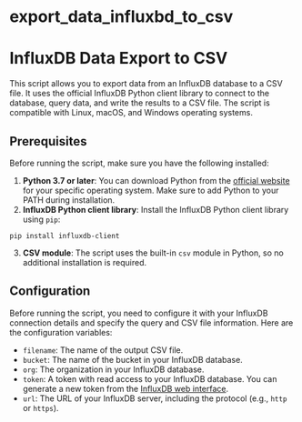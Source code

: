 # export_data_influxbd_to_csv

InfluxDB Data Export to CSV
============================

This script allows you to export data from an InfluxDB database to a CSV file. It uses the official InfluxDB Python client 
library to connect to the database, query data, and write the results to a CSV file. The script is compatible with Linux, macOS, 
and Windows operating systems.

Prerequisites
-------------

Before running the script, make sure you have the following installed:

1. **Python 3.7 or later**: You can download Python from the [official website](https://www.python.org/downloads/) for your 
specific operating system. Make sure to add Python to your PATH during installation.
2. **InfluxDB Python client library**: Install the InfluxDB Python client library using `pip`:
```
pip install influxdb-client
```
3. **CSV module**: The script uses the built-in `csv` module in Python, so no additional installation is required.

Configuration
-------------

Before running the script, you need to configure it with your InfluxDB connection details and specify the query and CSV file 
information. Here are the configuration variables:

* `filename`: The name of the output CSV file.
* `bucket`: The name of the bucket in your InfluxDB database.
* `org`: The organization in your InfluxDB database.
* `token`: A token with read access to your InfluxDB database. You can generate a new token from the [InfluxDB web 
interface](https://docs.influxdata.com/influxdb/v2.0/security/tokens/).
* `url`: The URL of your InfluxDB server, including the protocol (e.g., `http` or `https`).

